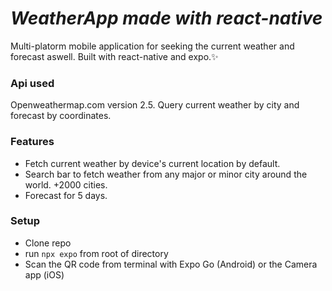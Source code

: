 
# _WeatherApp_ _made with react-native_ 
Multi-platorm mobile application for seeking the current weather and forecast aswell. Built with react-native and expo.✨
### Api used
Openweathermap.com version 2.5. Query current weather by city and forecast by coordinates.

### Features

- Fetch current weather by device's current location by default. 
- Search bar to fetch weather from any major or minor city around the world. +2000 cities.
- Forecast for 5 days.

### Setup

- Clone repo
- run `npx expo` from root of directory
- Scan the QR code from terminal with Expo Go (Android) or the Camera app (iOS)
